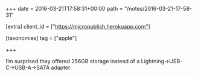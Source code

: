 +++
date = 2016-03-21T17:58:31+00:00
path = "/notes/2016-03-21-17-58-31"

[extra]
client_id = ["https://micropublish.herokuapp.com"]

[taxonomies]
tag = ["apple"]

+++

<p>I’m surprised they offered 256GB storage instead of a Lightning→USB-C→USB-A→SATA adapter</p>